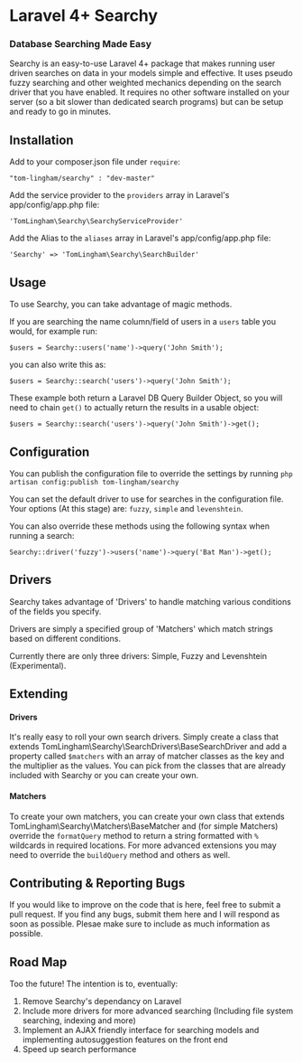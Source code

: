 Laravel 4+ Searchy
========================================
### Database Searching Made Easy

Searchy is an easy-to-use Laravel 4+ package that makes running user driven searches on data in your models simple and effective.
It uses pseudo fuzzy searching and other weighted mechanics depending on the search driver that you have enabled.
It requires no other software installed on your server (so a bit slower than dedicated search programs) but can be setup and ready to go in minutes.

Installation
----------------------------------------
Add to your composer.json file under `require`:
```
"tom-lingham/searchy" : "dev-master"
```

Add the service provider to the `providers` array in Laravel's app/config/app.php file:
```
'TomLingham\Searchy\SearchyServiceProvider'
```

Add the Alias to the `aliases` array in Laravel's app/config/app.php file:
```
'Searchy' => 'TomLingham\Searchy\SearchBuilder'
```


Usage
----------------------------------------
To use Searchy, you can take advantage of magic methods.

If you are searching the name column/field of users in a `users` table you would, for example run:
```
$users = Searchy::users('name')->query('John Smith');
```
you can also write this as:

```
$users = Searchy::search('users')->query('John Smith');
```
These example both return a Laravel DB Query Builder Object, so you will need to chain `get()` to actually return the results in a usable object:

```
$users = Searchy::search('users')->query('John Smith')->get();
```


Configuration
----------------------------------------
You can publish the configuration file to override the settings by running `php artisan config:publish tom-lingham/searchy`

You can set the default driver to use for searches in the configuration file. Your options (At this stage) are: `fuzzy`, `simple` and `levenshtein`.

You can also override these methods using the following syntax when running a search:

```
Searchy::driver('fuzzy')->users('name')->query('Bat Man')->get();
```


Drivers
----------------------------------------
Searchy takes advantage of 'Drivers' to handle matching various conditions of the fields you specify.

Drivers are simply a specified group of 'Matchers' which match strings based on different conditions.

Currently there are only three drivers: Simple, Fuzzy and Levenshtein (Experimental).


Extending
----------------------------------------
#### Drivers
It's really easy to roll your own search drivers. Simply create a class that extends TomLingham\Searchy\SearchDrivers\BaseSearchDriver and add a property called `$matchers` with an array of matcher classes as the key and the multiplier as the values. You can pick from the classes that are already included with Searchy or you can create your own.

#### Matchers
To create your own matchers, you can create your own class that extends TomLingham\Searchy\Matchers\BaseMatcher and (for simple Matchers) override the `formatQuery` method to return a string formatted with `%` wildcards in required locations. For more advanced extensions you may need to override the `buildQuery` method and others as well.


Contributing & Reporting Bugs
----------------------------------------
If you would like to improve on the code that is here, feel free to submit a pull request.
If you find any bugs, submit them here and I will respond as soon as possible. Plesae make sure to include as much information as possible.


Road Map
----------------------------------------
Too the future! The intention is to, eventually:

1. Remove Searchy's dependancy on Laravel
2. Include more drivers for more advanced searching (Including file system searching, indexing and more)
3. Implement an AJAX friendly interface for searching models and implementing autosuggestion features on the front end
4. Speed up search performance

